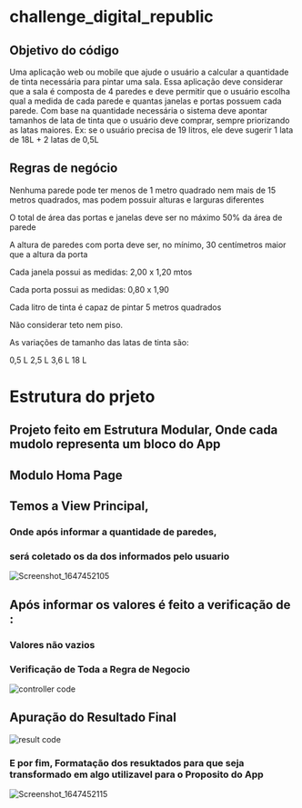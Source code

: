 # challenge_digital_republic

## Objetivo do código
Uma aplicação web ou mobile que ajude o usuário a calcular a quantidade de tinta necessária para pintar uma sala.
Essa aplicação deve considerar que a sala é composta de 4 paredes e deve permitir que o usuário escolha qual a medida de cada parede e quantas janelas e portas possuem cada parede.
Com base na quantidade necessária o sistema deve apontar tamanhos de lata de tinta que o usuário deve comprar, sempre priorizando as latas maiores. Ex: se o usuário precisa de 19 litros, ele deve sugerir 1 lata de 18L + 2 latas de 0,5L

## Regras de negócio

Nenhuma parede pode ter menos de 1 metro quadrado nem mais de 15 metros quadrados, mas podem possuir alturas e larguras diferentes

O total de área das portas e janelas deve ser no máximo 50% da área de parede

A altura de paredes com porta deve ser, no mínimo, 30 centímetros maior que a altura da porta

Cada janela possui as medidas: 2,00 x 1,20 mtos

Cada porta possui as medidas: 0,80 x 1,90

Cada litro de tinta é capaz de pintar 5 metros quadrados

Não considerar teto nem piso.

As variações de tamanho das latas de tinta são:

0,5 L
2,5 L
3,6 L
18 L

# Estrutura do prjeto
 ## Projeto feito em Estrutura Modular, Onde cada mudolo representa um bloco do App
 ## Modulo Homa Page 
 
## Temos a View Principal, 
### Onde após informar a quantidade de paredes,
 ### será coletado os da dos informados pelo usuario 
 
 
![Screenshot_1647452105](https://user-images.githubusercontent.com/81427844/158652607-02dc01a9-9685-4799-8d0e-72fb6d59be03.png)
 

## Após informar os valores é feito a verificação de : 
### Valores não vazios
### Verificação de Toda a Regra de Negocio

![controller code](https://user-images.githubusercontent.com/81427844/158648682-e9275919-d60d-4ad2-a02d-3627e5b97ce0.png)


## Apuração do Resultado Final

![result code](https://user-images.githubusercontent.com/81427844/158653238-d73e6d93-4eae-45e7-aadc-d6c30fa7c5c8.png)


### E por fim, Formatação dos resuktados para que seja transformado em algo utilizavel para o Proposito do App 

![Screenshot_1647452115](https://user-images.githubusercontent.com/81427844/158652902-d7a02d9c-fc6a-4458-bca3-2c3399d90ab9.png)





 
